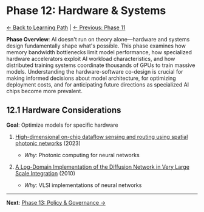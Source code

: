 # Phase 12: Hardware & Systems

[← Back to Learning Path](../learning-path.md) | [← Previous: Phase 11](phase-11-vision.md)

**Phase Overview**: AI doesn't run on theory alone—hardware and systems design fundamentally shape what's possible. This phase examines how memory bandwidth bottlenecks limit model performance, how specialized hardware accelerators exploit AI workload characteristics, and how distributed training systems coordinate thousands of GPUs to train massive models. Understanding the hardware-software co-design is crucial for making informed decisions about model architecture, for optimizing deployment costs, and for anticipating future directions as specialized AI chips become more prevalent.

## 12.1 Hardware Considerations
**Goal**: Optimize models for specific hardware

1. [High-dimensional on-chip dataflow sensing and routing using spatial photonic networks](https://www.nature.com/articles/s41566-023-01272-3.pdf) (2023)
   - *Why*: Photonic computing for neural networks

2. [A Log-Domain Implementation of the Diffusion Network in Very Large Scale Integration](https://proceedings.neurips.cc/paper_files/paper/2010/file/7bcdf75ad237b8e02e301f4091fb6bc8-Paper.pdf) (2010)
   - *Why*: VLSI implementations of neural networks

---

**Next**: [Phase 13: Policy & Governance →](phase-13-policy.md)
